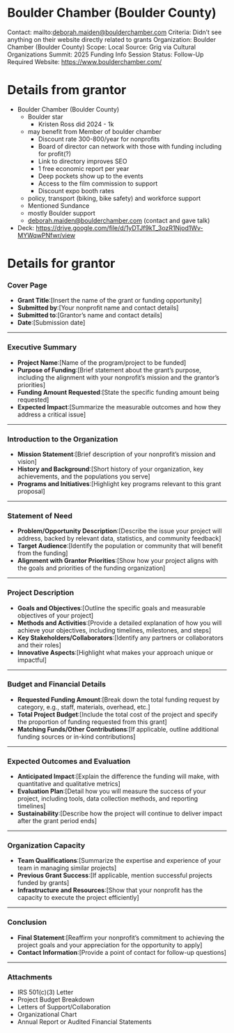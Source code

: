 # Boulder Chamber (Boulder County)

Contact: mailto:deborah.maiden@boulderchamber.com 
Criteria: Didn’t see anything on their website directly related to grants
Organization: Boulder Chamber (Boulder County)
Scope: Local
Source: Grig via Cultural Organizations Summit: 2025 Funding Info Session
Status: Follow-Up Required
Website: https://www.boulderchamber.com/

# Details from grantor

- Boulder Chamber (Boulder County)
    - Boulder star
        - Kristen Ross did 2024 - 1k
    - may benefit from Member of boulder chamber
        - Discount rate 300-800/year for nonprofits
        - Board of director can network with those with funding including for profit(?)
        - Link to directory improves SEO
        - 1 free economic report per year
        - Deep pockets show up to the events
        - Access to the film commission to support
        - Discount expo booth rates
    - policy, transport (biking, bike safety) and workforce support
    - Mentioned Sundance
    - mostly Boulder support
    - [deborah.maiden@boulderchamber.com](mailto:deborah.maiden@boulderchamber.com) (contact and gave talk)
- Deck: https://drive.google.com/file/d/1yDTJf9kT_3ozR1Njod1Wv-MYWqwPNfwr/view

# Details for grantor

### **Cover Page**

- **Grant Title**:[Insert the name of the grant or funding opportunity]
- **Submitted by**:[Your nonprofit name and contact details]
- **Submitted to**:[Grantor’s name and contact details]
- **Date**:[Submission date]

---

### **Executive Summary**

- **Project Name**:[Name of the program/project to be funded]
- **Purpose of Funding**:[Brief statement about the grant’s purpose, including the alignment with your nonprofit’s mission and the grantor’s priorities]
- **Funding Amount Requested**:[State the specific funding amount being requested]
- **Expected Impact**:[Summarize the measurable outcomes and how they address a critical issue]

---

### **Introduction to the Organization**

- **Mission Statement**:[Brief description of your nonprofit’s mission and vision]
- **History and Background**:[Short history of your organization, key achievements, and the populations you serve]
- **Programs and Initiatives**:[Highlight key programs relevant to this grant proposal]

---

### **Statement of Need**

- **Problem/Opportunity Description**:[Describe the issue your project will address, backed by relevant data, statistics, and community feedback]
- **Target Audience**:[Identify the population or community that will benefit from the funding]
- **Alignment with Grantor Priorities**:[Show how your project aligns with the goals and priorities of the funding organization]

---

### **Project Description**

- **Goals and Objectives**:[Outline the specific goals and measurable objectives of your project]
- **Methods and Activities**:[Provide a detailed explanation of how you will achieve your objectives, including timelines, milestones, and steps]
- **Key Stakeholders/Collaborators**:[Identify any partners or collaborators and their roles]
- **Innovative Aspects**:[Highlight what makes your approach unique or impactful]

---

### **Budget and Financial Details**

- **Requested Funding Amount**:[Break down the total funding request by category, e.g., staff, materials, overhead, etc.]
- **Total Project Budget**:[Include the total cost of the project and specify the proportion of funding requested from this grant]
- **Matching Funds/Other Contributions**:[If applicable, outline additional funding sources or in-kind contributions]

---

### **Expected Outcomes and Evaluation**

- **Anticipated Impact**:[Explain the difference the funding will make, with quantitative and qualitative metrics]
- **Evaluation Plan**:[Detail how you will measure the success of your project, including tools, data collection methods, and reporting timelines]
- **Sustainability**:[Describe how the project will continue to deliver impact after the grant period ends]

---

### **Organization Capacity**

- **Team Qualifications**:[Summarize the expertise and experience of your team in managing similar projects]
- **Previous Grant Success**:[If applicable, mention successful projects funded by grants]
- **Infrastructure and Resources**:[Show that your nonprofit has the capacity to execute the project efficiently]

---

### **Conclusion**

- **Final Statement**:[Reaffirm your nonprofit’s commitment to achieving the project goals and your appreciation for the opportunity to apply]
- **Contact Information**:[Provide a point of contact for follow-up questions]

---

### **Attachments**

- IRS 501(c)(3) Letter
- Project Budget Breakdown
- Letters of Support/Collaboration
- Organizational Chart
- Annual Report or Audited Financial Statements